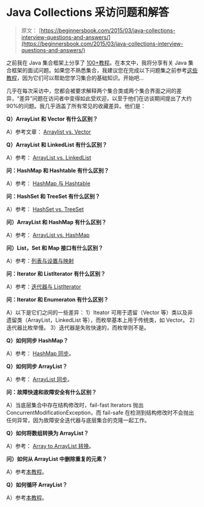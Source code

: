 # Java Collections 采访问题和解答

> 原文： [https://beginnersbook.com/2015/03/java-collections-interview-questions-and-answers/](https://beginnersbook.com/2015/03/java-collections-interview-questions-and-answers/)

之前我在 Java 集合框架上分享了 [100+教程](https://beginnersbook.com/java-collections-tutorials/ "Java Collections Framework Tutorials")。在本文中，我将分享有关 Java 集合框架的面试问题。如果您不熟悉集合，我建议您在完成以下问题集之前参考[这些教程](https://beginnersbook.com/java-collections-tutorials/ "Java Collections Framework Tutorials")，因为它们可以帮助您学习集合的基础知识。开始吧…

几乎在每次采访中，您都会被要求解释两个集合类或两个集合界面之间的差异，“差异”问题在访问者中变得如此受欢迎，以至于他们在访谈期间提出了大约 90%的问题。我几乎涵盖了所有常见的收藏差异。他们是：

**Q）ArrayList 和 Vector 有什么区别？**

A）参考文章： [Arraylist vs. Vector](https://beginnersbook.com/2013/12/difference-between-arraylist-and-vector-in-java/ "Difference between ArrayList and Vector In java")

**Q）ArrayList 和 LinkedList 有什么区别？**

A）参考： [ArrayList vs. LinkedList](https://beginnersbook.com/2013/12/difference-between-arraylist-and-linkedlist-in-java/ "Difference between ArrayList and LinkedList in Java")

**问：HashMap 和 Hashtable 有什么区别？**

A）参考： [HashMap 与 Hashtable](https://beginnersbook.com/2014/06/difference-between-hashmap-and-hashtable/ "Difference between HashMap and Hashtable")

**问：HashSet 和 TreeSet 有什么区别？**

A）参考： [HashSet vs. TreeSet](https://beginnersbook.com/2014/08/difference-between-hashset-and-treeset/ "Difference between HashSet and TreeSet")

**问）ArrayList 和 HashMap 有什么区别？**

A）参考： [ArrayList vs. HashMap](https://beginnersbook.com/2013/12/difference-between-arraylist-and-hashmap-in-java/ "Difference between ArrayList and HashMap in Java")

**问）List，Set 和 Map 接口有什么区别？**

A）参考：[列表与设置与映射](https://beginnersbook.com/2015/01/difference-between-list-set-and-map-in-java/ "Difference between list set and map in java?")

**问：Iterator 和 ListIterator 有什么区别？**

A）参考：[迭代器与 ListIterator](https://beginnersbook.com/2014/06/difference-between-iterator-and-listiterator-in-java/ "Difference between Iterator and ListIterator in java")

**问：Iterator 和 Enumeraton 有什么区别？**

A）以下是它们之间的一些差异：
1）Iteator 可用于遗留（Vector 等）类以及非遗留类（ArrayList，LinkedList 等），而枚举基本上用于传统类，如 Vector。
2）迭代器比枚举慢。
3）迭代器是失败快速的，而枚举则不是。

**Q）如何同步 HashMap？**

A）参考： [HashMap 同步](https://beginnersbook.com/2013/12/how-to-synchronize-hashmap-in-java-with-example/ "How to synchronize HashMap in Java with example")。

**Q）如何同步 ArrayList？**

A）参考： [ArrayList 同步](https://beginnersbook.com/2013/12/how-to-synchronize-arraylist-in-java-with-example/ "How to synchronize ArrayList in java with example")。

**问：故障快速和故障安全有什么区别？**

A）当底层集合中存在结构修改时，fail-fast Iterators 抛出 ConcurrentModificationException，而 fail-safe 在检测到结构修改时不会抛出任何异常，因为故障安全迭代器与底层集合的克隆一起工作。

**Q）如何将数组转换为 ArrayList？**

A）参考： [Array to ArrayList 转换](https://beginnersbook.com/2013/12/how-to-convert-array-to-arraylist-in-java/ "How to convert an array to ArrayList in java")。

**问）如何从 ArrayList 中删除重复的元素？**

A）参考[本教程](https://beginnersbook.com/2014/10/how-to-remove-repeated-elements-from-arraylist/ "How to remove repeated elements from ArrayList?")。

**Q）如何循环 ArrayList？**

A）参考[本教程](https://beginnersbook.com/2013/12/how-to-loop-arraylist-in-java/ "How to loop ArrayList in Java")。